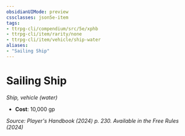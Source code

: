 ```yaml
---
obsidianUIMode: preview
cssclasses: json5e-item
tags:
- ttrpg-cli/compendium/src/5e/xphb
- ttrpg-cli/item/rarity/none
- ttrpg-cli/item/vehicle/ship-water
aliases: 
- "Sailing Ship"
---
```

# Sailing Ship
*Ship, vehicle (water)*  

- **Cost**: 10,000 gp

*Source: Player's Handbook (2024) p. 230. Available in the Free Rules (2024)*